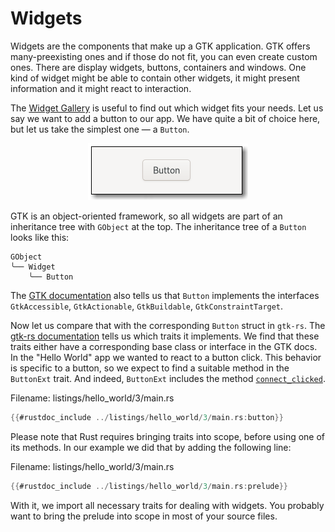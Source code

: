 # Widgets

Widgets are the components that make up a GTK application.
GTK offers many-preexisting ones and if those do not fit, you can even create custom ones.
There are display widgets, buttons, containers and windows.
One kind of widget might be able to contain other widgets, it might present information and it might react to interaction.

The [Widget Gallery](https://docs.gtk.org/gtk4/visual_index.html) is useful to find out which widget fits your needs.
Let us say we want to add a button to our app.
We have quite a bit of choice here, but let us take the simplest one — a `Button`.

<div style="text-align:center"><img src="img/widgets_button.png" /></div>

GTK is an object-oriented framework, so all widgets are part of an inheritance tree with `GObject` at the top.
The inheritance tree of a `Button` looks like this:

```console
GObject
╰── Widget
    ╰── Button
```

The [GTK documentation](https://docs.gtk.org/gtk4/class.Button.html#implements) also tells us that `Button` implements the interfaces `GtkAccessible`, `GtkActionable`, `GtkBuildable`, `GtkConstraintTarget`.

Now let us compare that with the corresponding `Button` struct in `gtk-rs`.
The [gtk-rs documentation](../docs/gtk4/struct.Button.html#implements) tells us which traits it implements.
We find that these traits either have a corresponding base class or interface in the GTK docs.
In the "Hello World" app we wanted to react to a button click.
This behavior is specific to a button, so we expect to find a suitable method in the `ButtonExt` trait.
And indeed, `ButtonExt` includes the method [`connect_clicked`](../docs/gtk4/prelude/trait.ButtonExt.html#tymethod.connect_clicked).

<span class="filename">Filename: listings/hello_world/3/main.rs</span>

```rust ,no_run,noplayground
{{#rustdoc_include ../listings/hello_world/3/main.rs:button}}
```

Please note that Rust requires bringing traits into scope, before using one of its methods.
In our example we did that by adding the following line:

<span class="filename">Filename: listings/hello_world/3/main.rs</span>

```rust ,no_run,noplayground
{{#rustdoc_include ../listings/hello_world/3/main.rs:prelude}}
```
With it, we import all necessary traits for dealing with widgets.
You probably want to bring the prelude into scope in most of your source files.
